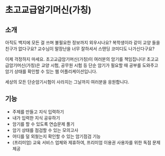 # 초고교급암기머신(가칭)
## 소개
아직도 백지에 모든 걸 쓰며 불필요한 정보까지 외우시나요? 복학생이라 같이 교양 들을 친구가 없다구요? 교수님이 말장난을 너무 잘하셔서 스탠딩 코미디도 나가신다구요?

이제 걱정하지 마세요. 초고교급암기머신(가칭)이 여러분의 암기를 책임집니다! 초고교급암기머신(가칭)은 교양 시험, 공무원 시험 등 단순 암기가 필요할 때 공부를 도와주고 암기 상태를 확인할 수 있는 웹 어플리케이션입니다.

세상의 모든 단순암기시험이 사라지는 그날까지 여러분을 응원합니다.



## 기능
* 주제를 만들고 지식 입력하기
* 내가 입력한 지식 공유하기
* 암기를 할 수 있도록 연습문제 풀기
* 암기 상태를 점검할 수 있는 모의고사
* 어디를 덜 외웠는지 확인할 수 있는 암기점검 기능
* (프리미엄) 교육 서비스 업체와 제휴하여, 프리미엄 이용권 사용자를 위한 독점 문제 제공